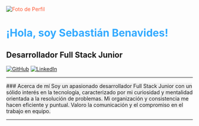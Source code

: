 <span style="color: #ff5733">![Foto de Perfil](enlace_a_tu_imagen_de_perfil)</span>

# <span style="color: #33aaff">¡Hola, soy Sebastián Benavides!</span>

## Desarrollador Full Stack Junior

[![GitHub](enlace_a_tu_perfil_de_GitHub)](https://github.com/sebasbh)
[![LinkedIn](enlace_a_tu_perfil_de_LinkedIn)](https://www.linkedin.com/in/sebastian-benavides-heins/)

---

<span style="background-color: #f0f0f0">
### Acerca de mí
Soy un apasionado desarrollador Full Stack Junior con un sólido interés en la tecnología, caracterizado por mi curiosidad y mentalidad orientada a la resolución de problemas. Mi organización y consistencia me hacen eficiente y puntual. Valoro la comunicación y el compromiso en el trabajo en equipo.
</span>

---


